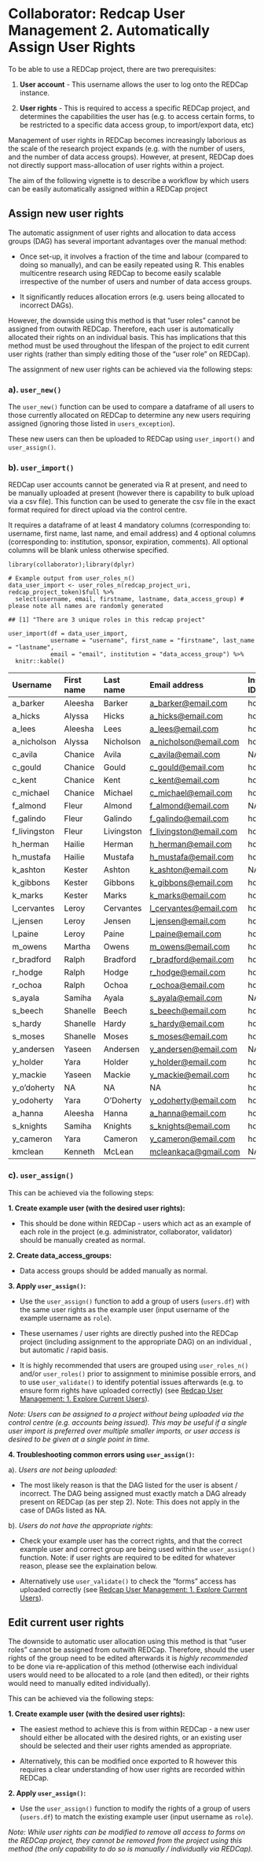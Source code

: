 Collaborator: Redcap User Management 2. Automatically Assign User Rights
========================================================================

To be able to use a REDCap project, there are two prerequisites:

1.  **User account** - This username allows the user to log onto the
    REDCap instance.

2.  **User rights** - This is required to access a specific REDCap
    project, and determines the capabilities the user has (e.g. to
    access certain forms, to be restricted to a specific data access
    group, to import/export data, etc)

Management of user rights in REDCap becomes increasingly laborious as
the scale of the research project expands (e.g. with the number of
users, and the number of data access groups). However, at present,
REDCap does not directly support mass-allocation of user rights within a
project.

The aim of the following vignette is to describe a workflow by which
users can be easily automatically assigned within a REDCap project

Assign new user rights
----------------------

The automatic assignment of user rights and allocation to data access
groups (DAG) has several important advantages over the manual method:

-   Once set-up, it involves a fraction of the time and labour (compared
    to doing so manually), and can be easily repeated using R. This
    enables multicentre research using REDCap to become easily scalable
    irrespective of the number of users and number of data access
    groups.

-   It significantly reduces allocation errors (e.g. users being
    allocated to incorrect DAGs).

However, the downside using this method is that “user roles” cannot be
assigned from outwith REDCap. Therefore, each user is automatically
allocated their rights on an individual basis. This has implications
that this method must be used throughout the lifespan of the project to
edit current user rights (rather than simply editing those of the “user
role” on REDCap).

The assignment of new user rights can be achieved via the following
steps:

### a). `user_new()`

The `user_new()` function can be used to compare a dataframe of all
users to those currently allocated on REDCap to determine any new users
requiring assigned (ignoring those listed in `users_exception`).

These new users can then be uploaded to REDCap using `user_import()` and
`user_assign()`.

### b). `user_import()`

REDCap user accounts cannot be generated via R at present, and need to
be manually uploaded at present (however there is capability to bulk
upload via a csv file). This function can be used to generate the csv
file in the exact format required for direct upload via the control
centre.

It requires a dataframe of at least 4 mandatory columns (corresponding
to: username, first name, last name, and email address) and 4 optional
columns (corresponding to: institution, sponsor, expiration, comments).
All optional columns will be blank unless otherwise specified.

    library(collaborator);library(dplyr)

    # Example output from user_roles_n()
    data_user_import <- user_roles_n(redcap_project_uri, redcap_project_token)$full %>%
      select(username, email, firstname, lastname, data_access_group) # please note all names are randomly generated

    ## [1] "There are 3 unique roles in this redcap project"

    user_import(df = data_user_import,
                username = "username", first_name = "firstname", last_name = "lastname",
                email = "email", institution = "data_access_group") %>%
      knitr::kable()

<table>
<thead>
<tr class="header">
<th style="text-align: left;">Username</th>
<th style="text-align: left;">First name</th>
<th style="text-align: left;">Last name</th>
<th style="text-align: left;">Email address</th>
<th style="text-align: left;">Institution ID</th>
<th style="text-align: left;">Sponsor username</th>
<th style="text-align: left;">Expiration</th>
<th style="text-align: left;">Comments</th>
</tr>
</thead>
<tbody>
<tr class="odd">
<td style="text-align: left;">a_barker</td>
<td style="text-align: left;">Aleesha</td>
<td style="text-align: left;">Barker</td>
<td style="text-align: left;"><a href="mailto:a_barker@email.com">a_barker@email.com</a></td>
<td style="text-align: left;">hospital_a</td>
<td style="text-align: left;"></td>
<td style="text-align: left;"></td>
<td style="text-align: left;"></td>
</tr>
<tr class="even">
<td style="text-align: left;">a_hicks</td>
<td style="text-align: left;">Alyssa</td>
<td style="text-align: left;">Hicks</td>
<td style="text-align: left;"><a href="mailto:a_hicks@email.com">a_hicks@email.com</a></td>
<td style="text-align: left;">hospital_e</td>
<td style="text-align: left;"></td>
<td style="text-align: left;"></td>
<td style="text-align: left;"></td>
</tr>
<tr class="odd">
<td style="text-align: left;">a_lees</td>
<td style="text-align: left;">Aleesha</td>
<td style="text-align: left;">Lees</td>
<td style="text-align: left;"><a href="mailto:a_lees@email.com">a_lees@email.com</a></td>
<td style="text-align: left;">hospital_g</td>
<td style="text-align: left;"></td>
<td style="text-align: left;"></td>
<td style="text-align: left;"></td>
</tr>
<tr class="even">
<td style="text-align: left;">a_nicholson</td>
<td style="text-align: left;">Alyssa</td>
<td style="text-align: left;">Nicholson</td>
<td style="text-align: left;"><a href="mailto:a_nicholson@email.com">a_nicholson@email.com</a></td>
<td style="text-align: left;">hospital_i</td>
<td style="text-align: left;"></td>
<td style="text-align: left;"></td>
<td style="text-align: left;"></td>
</tr>
<tr class="odd">
<td style="text-align: left;">c_avila</td>
<td style="text-align: left;">Chanice</td>
<td style="text-align: left;">Avila</td>
<td style="text-align: left;"><a href="mailto:c_avila@email.com">c_avila@email.com</a></td>
<td style="text-align: left;">NA</td>
<td style="text-align: left;"></td>
<td style="text-align: left;"></td>
<td style="text-align: left;"></td>
</tr>
<tr class="even">
<td style="text-align: left;">c_gould</td>
<td style="text-align: left;">Chanice</td>
<td style="text-align: left;">Gould</td>
<td style="text-align: left;"><a href="mailto:c_gould@email.com">c_gould@email.com</a></td>
<td style="text-align: left;">hospital_b</td>
<td style="text-align: left;"></td>
<td style="text-align: left;"></td>
<td style="text-align: left;"></td>
</tr>
<tr class="odd">
<td style="text-align: left;">c_kent</td>
<td style="text-align: left;">Chanice</td>
<td style="text-align: left;">Kent</td>
<td style="text-align: left;"><a href="mailto:c_kent@email.com">c_kent@email.com</a></td>
<td style="text-align: left;">hospital_f</td>
<td style="text-align: left;"></td>
<td style="text-align: left;"></td>
<td style="text-align: left;"></td>
</tr>
<tr class="even">
<td style="text-align: left;">c_michael</td>
<td style="text-align: left;">Chanice</td>
<td style="text-align: left;">Michael</td>
<td style="text-align: left;"><a href="mailto:c_michael@email.com">c_michael@email.com</a></td>
<td style="text-align: left;">hospital_h</td>
<td style="text-align: left;"></td>
<td style="text-align: left;"></td>
<td style="text-align: left;"></td>
</tr>
<tr class="odd">
<td style="text-align: left;">f_almond</td>
<td style="text-align: left;">Fleur</td>
<td style="text-align: left;">Almond</td>
<td style="text-align: left;"><a href="mailto:f_almond@email.com">f_almond@email.com</a></td>
<td style="text-align: left;">NA</td>
<td style="text-align: left;"></td>
<td style="text-align: left;"></td>
<td style="text-align: left;"></td>
</tr>
<tr class="even">
<td style="text-align: left;">f_galindo</td>
<td style="text-align: left;">Fleur</td>
<td style="text-align: left;">Galindo</td>
<td style="text-align: left;"><a href="mailto:f_galindo@email.com">f_galindo@email.com</a></td>
<td style="text-align: left;">hospital_a</td>
<td style="text-align: left;"></td>
<td style="text-align: left;"></td>
<td style="text-align: left;"></td>
</tr>
<tr class="odd">
<td style="text-align: left;">f_livingston</td>
<td style="text-align: left;">Fleur</td>
<td style="text-align: left;">Livingston</td>
<td style="text-align: left;"><a href="mailto:f_livingston@email.com">f_livingston@email.com</a></td>
<td style="text-align: left;">hospital_g</td>
<td style="text-align: left;"></td>
<td style="text-align: left;"></td>
<td style="text-align: left;"></td>
</tr>
<tr class="even">
<td style="text-align: left;">h_herman</td>
<td style="text-align: left;">Hailie</td>
<td style="text-align: left;">Herman</td>
<td style="text-align: left;"><a href="mailto:h_herman@email.com">h_herman@email.com</a></td>
<td style="text-align: left;">hospital_d</td>
<td style="text-align: left;"></td>
<td style="text-align: left;"></td>
<td style="text-align: left;"></td>
</tr>
<tr class="odd">
<td style="text-align: left;">h_mustafa</td>
<td style="text-align: left;">Hailie</td>
<td style="text-align: left;">Mustafa</td>
<td style="text-align: left;"><a href="mailto:h_mustafa@email.com">h_mustafa@email.com</a></td>
<td style="text-align: left;">hospital_i</td>
<td style="text-align: left;"></td>
<td style="text-align: left;"></td>
<td style="text-align: left;"></td>
</tr>
<tr class="even">
<td style="text-align: left;">k_ashton</td>
<td style="text-align: left;">Kester</td>
<td style="text-align: left;">Ashton</td>
<td style="text-align: left;"><a href="mailto:k_ashton@email.com">k_ashton@email.com</a></td>
<td style="text-align: left;">NA</td>
<td style="text-align: left;"></td>
<td style="text-align: left;"></td>
<td style="text-align: left;"></td>
</tr>
<tr class="odd">
<td style="text-align: left;">k_gibbons</td>
<td style="text-align: left;">Kester</td>
<td style="text-align: left;">Gibbons</td>
<td style="text-align: left;"><a href="mailto:k_gibbons@email.com">k_gibbons@email.com</a></td>
<td style="text-align: left;">hospital_b</td>
<td style="text-align: left;"></td>
<td style="text-align: left;"></td>
<td style="text-align: left;"></td>
</tr>
<tr class="even">
<td style="text-align: left;">k_marks</td>
<td style="text-align: left;">Kester</td>
<td style="text-align: left;">Marks</td>
<td style="text-align: left;"><a href="mailto:k_marks@email.com">k_marks@email.com</a></td>
<td style="text-align: left;">hospital_h</td>
<td style="text-align: left;"></td>
<td style="text-align: left;"></td>
<td style="text-align: left;"></td>
</tr>
<tr class="odd">
<td style="text-align: left;">l_cervantes</td>
<td style="text-align: left;">Leroy</td>
<td style="text-align: left;">Cervantes</td>
<td style="text-align: left;"><a href="mailto:l_cervantes@email.com">l_cervantes@email.com</a></td>
<td style="text-align: left;">hospital_a</td>
<td style="text-align: left;"></td>
<td style="text-align: left;"></td>
<td style="text-align: left;"></td>
</tr>
<tr class="even">
<td style="text-align: left;">l_jensen</td>
<td style="text-align: left;">Leroy</td>
<td style="text-align: left;">Jensen</td>
<td style="text-align: left;"><a href="mailto:l_jensen@email.com">l_jensen@email.com</a></td>
<td style="text-align: left;">hospital_e</td>
<td style="text-align: left;"></td>
<td style="text-align: left;"></td>
<td style="text-align: left;"></td>
</tr>
<tr class="odd">
<td style="text-align: left;">l_paine</td>
<td style="text-align: left;">Leroy</td>
<td style="text-align: left;">Paine</td>
<td style="text-align: left;"><a href="mailto:l_paine@email.com">l_paine@email.com</a></td>
<td style="text-align: left;">hospital_j</td>
<td style="text-align: left;"></td>
<td style="text-align: left;"></td>
<td style="text-align: left;"></td>
</tr>
<tr class="even">
<td style="text-align: left;">m_owens</td>
<td style="text-align: left;">Martha</td>
<td style="text-align: left;">Owens</td>
<td style="text-align: left;"><a href="mailto:m_owens@email.com">m_owens@email.com</a></td>
<td style="text-align: left;">hospital_j</td>
<td style="text-align: left;"></td>
<td style="text-align: left;"></td>
<td style="text-align: left;"></td>
</tr>
<tr class="odd">
<td style="text-align: left;">r_bradford</td>
<td style="text-align: left;">Ralph</td>
<td style="text-align: left;">Bradford</td>
<td style="text-align: left;"><a href="mailto:r_bradford@email.com">r_bradford@email.com</a></td>
<td style="text-align: left;">hospital_c</td>
<td style="text-align: left;"></td>
<td style="text-align: left;"></td>
<td style="text-align: left;"></td>
</tr>
<tr class="even">
<td style="text-align: left;">r_hodge</td>
<td style="text-align: left;">Ralph</td>
<td style="text-align: left;">Hodge</td>
<td style="text-align: left;"><a href="mailto:r_hodge@email.com">r_hodge@email.com</a></td>
<td style="text-align: left;">hospital_f</td>
<td style="text-align: left;"></td>
<td style="text-align: left;"></td>
<td style="text-align: left;"></td>
</tr>
<tr class="odd">
<td style="text-align: left;">r_ochoa</td>
<td style="text-align: left;">Ralph</td>
<td style="text-align: left;">Ochoa</td>
<td style="text-align: left;"><a href="mailto:r_ochoa@email.com">r_ochoa@email.com</a></td>
<td style="text-align: left;">hospital_i</td>
<td style="text-align: left;"></td>
<td style="text-align: left;"></td>
<td style="text-align: left;"></td>
</tr>
<tr class="even">
<td style="text-align: left;">s_ayala</td>
<td style="text-align: left;">Samiha</td>
<td style="text-align: left;">Ayala</td>
<td style="text-align: left;"><a href="mailto:s_ayala@email.com">s_ayala@email.com</a></td>
<td style="text-align: left;">NA</td>
<td style="text-align: left;"></td>
<td style="text-align: left;"></td>
<td style="text-align: left;"></td>
</tr>
<tr class="odd">
<td style="text-align: left;">s_beech</td>
<td style="text-align: left;">Shanelle</td>
<td style="text-align: left;">Beech</td>
<td style="text-align: left;"><a href="mailto:s_beech@email.com">s_beech@email.com</a></td>
<td style="text-align: left;">hospital_b</td>
<td style="text-align: left;"></td>
<td style="text-align: left;"></td>
<td style="text-align: left;"></td>
</tr>
<tr class="even">
<td style="text-align: left;">s_hardy</td>
<td style="text-align: left;">Shanelle</td>
<td style="text-align: left;">Hardy</td>
<td style="text-align: left;"><a href="mailto:s_hardy@email.com">s_hardy@email.com</a></td>
<td style="text-align: left;">hospital_d</td>
<td style="text-align: left;"></td>
<td style="text-align: left;"></td>
<td style="text-align: left;"></td>
</tr>
<tr class="odd">
<td style="text-align: left;">s_moses</td>
<td style="text-align: left;">Shanelle</td>
<td style="text-align: left;">Moses</td>
<td style="text-align: left;"><a href="mailto:s_moses@email.com">s_moses@email.com</a></td>
<td style="text-align: left;">hospital_h</td>
<td style="text-align: left;"></td>
<td style="text-align: left;"></td>
<td style="text-align: left;"></td>
</tr>
<tr class="even">
<td style="text-align: left;">y_andersen</td>
<td style="text-align: left;">Yaseen</td>
<td style="text-align: left;">Andersen</td>
<td style="text-align: left;"><a href="mailto:y_andersen@email.com">y_andersen@email.com</a></td>
<td style="text-align: left;">NA</td>
<td style="text-align: left;"></td>
<td style="text-align: left;"></td>
<td style="text-align: left;"></td>
</tr>
<tr class="odd">
<td style="text-align: left;">y_holder</td>
<td style="text-align: left;">Yara</td>
<td style="text-align: left;">Holder</td>
<td style="text-align: left;"><a href="mailto:y_holder@email.com">y_holder@email.com</a></td>
<td style="text-align: left;">hospital_e</td>
<td style="text-align: left;"></td>
<td style="text-align: left;"></td>
<td style="text-align: left;"></td>
</tr>
<tr class="even">
<td style="text-align: left;">y_mackie</td>
<td style="text-align: left;">Yaseen</td>
<td style="text-align: left;">Mackie</td>
<td style="text-align: left;"><a href="mailto:y_mackie@email.com">y_mackie@email.com</a></td>
<td style="text-align: left;">hospital_g</td>
<td style="text-align: left;"></td>
<td style="text-align: left;"></td>
<td style="text-align: left;"></td>
</tr>
<tr class="odd">
<td style="text-align: left;">y_o’doherty</td>
<td style="text-align: left;">NA</td>
<td style="text-align: left;">NA</td>
<td style="text-align: left;">NA</td>
<td style="text-align: left;">hospital_j</td>
<td style="text-align: left;"></td>
<td style="text-align: left;"></td>
<td style="text-align: left;"></td>
</tr>
<tr class="even">
<td style="text-align: left;">y_odoherty</td>
<td style="text-align: left;">Yara</td>
<td style="text-align: left;">O’Doherty</td>
<td style="text-align: left;"><a href="mailto:y_odoherty@email.com">y_odoherty@email.com</a></td>
<td style="text-align: left;">hospital_j</td>
<td style="text-align: left;"></td>
<td style="text-align: left;"></td>
<td style="text-align: left;"></td>
</tr>
<tr class="odd">
<td style="text-align: left;">a_hanna</td>
<td style="text-align: left;">Aleesha</td>
<td style="text-align: left;">Hanna</td>
<td style="text-align: left;"><a href="mailto:a_hanna@email.com">a_hanna@email.com</a></td>
<td style="text-align: left;">hospital_d</td>
<td style="text-align: left;"></td>
<td style="text-align: left;"></td>
<td style="text-align: left;"></td>
</tr>
<tr class="even">
<td style="text-align: left;">s_knights</td>
<td style="text-align: left;">Samiha</td>
<td style="text-align: left;">Knights</td>
<td style="text-align: left;"><a href="mailto:s_knights@email.com">s_knights@email.com</a></td>
<td style="text-align: left;">hospital_f</td>
<td style="text-align: left;"></td>
<td style="text-align: left;"></td>
<td style="text-align: left;"></td>
</tr>
<tr class="odd">
<td style="text-align: left;">y_cameron</td>
<td style="text-align: left;">Yara</td>
<td style="text-align: left;">Cameron</td>
<td style="text-align: left;"><a href="mailto:y_cameron@email.com">y_cameron@email.com</a></td>
<td style="text-align: left;">hospital_c</td>
<td style="text-align: left;"></td>
<td style="text-align: left;"></td>
<td style="text-align: left;"></td>
</tr>
<tr class="even">
<td style="text-align: left;">kmclean</td>
<td style="text-align: left;">Kenneth</td>
<td style="text-align: left;">McLean</td>
<td style="text-align: left;"><a href="mailto:mcleankaca@gmail.com">mcleankaca@gmail.com</a></td>
<td style="text-align: left;">NA</td>
<td style="text-align: left;"></td>
<td style="text-align: left;"></td>
<td style="text-align: left;"></td>
</tr>
</tbody>
</table>

### c). `user_assign()`

This can be achieved via the following steps:

**1. Create example user (with the desired user rights):**

-   This should be done within REDCap - users which act as an example of
    each role in the project (e.g. administrator, collaborator,
    validator) should be manually created as normal.

**2. Create data\_access\_groups:**

-   Data access groups should be added manually as normal.

**3. Apply `user_assign()`:**

-   Use the `user_assign()` function to add a group of users
    (`users.df`) with the same user rights as the example user (input
    username of the example username as `role`).

-   These usernames / user rights are directly pushed into the REDCap
    project (including assignment to the appropriate DAG) on an
    individual , but automatic / rapid basis.

-   It is highly recommended that users are grouped using
    `user_roles_n()` and/or `user_roles()` prior to assignment to
    minimise possible errors, and to use `user_validate()` to identify
    potential issues afterwards (e.g. to ensure form rights have
    uploaded correctly) (see [Redcap User Management: 1. Explore Current
    Users](https://github.com/kamclean/collaborator/blob/master/vignettes/vignette_user_1_explore.Rmd)).

*Note: Users can be assigned to a project without being uploaded via the
control centre (e.g. accounts being issued). This may be useful if a
single user import is preferred over multiple smaller imports, or user
access is desired to be given at a single point in time.*

**4. Troubleshooting common errors using `user_assign()`:**

a). *Users are not being uploaded*:

-   The most likely reason is that the DAG listed for the user is absent
    / incorrect. The DAG being assigned must exactly match a DAG already
    present on REDCap (as per step 2). Note: This does not apply in the
    case of DAGs listed as NA.

b). *Users do not have the appropriate rights*:

-   Check your example user has the correct rights, and that the correct
    example user and correct group are being used within the
    `user_assign()` function. Note: if user rights are required to be
    edited for whatever reason, please see the explaination below.

-   Alternatively use `user_validate()` to check the “forms” access has
    uploaded correctly (see [Redcap User Management: 1. Explore Current
    Users](https://github.com/kamclean/collaborator/blob/master/vignettes/vignette_user_1_explore.Rmd)).

Edit current user rights
------------------------

The downside to automatic user allocation using this method is that
“user roles” cannot be assigned from outwith REDCap. Therefore, should
the user rights of the group need to be edited afterwards it is *highly
recommended* to be done via re-application of this method (otherwise
each individual users would need to be allocated to a role (and then
edited), or their rights would need to manually edited individually).

This can be achieved via the following steps:

**1. Create example user (with the desired user rights):**

-   The easiest method to achieve this is from within REDCap - a new
    user should either be allocated with the desired rights, or an
    existing user should be selected and their user rights amended as
    appropriate.

-   Alternatively, this can be modified once exported to R however this
    requires a clear understanding of how user rights are recorded
    within REDCap.

**2. Apply `user_assign()`:**

-   Use the `user_assign()` function to modify the rights of a group of
    users (`users.df`) to match the existing example user (input
    username as `role`).

*Note: While user rights can be modified to remove all access to forms
on the REDCap project, they cannot be removed from the project using
this method (the only capability to do so is manually / individually via
REDCap).*
